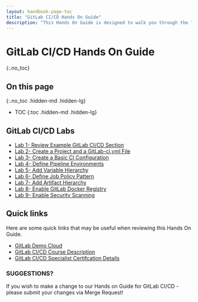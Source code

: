 ```yaml
---
layout: handbook-page-toc
title: "GitLab CI/CD Hands On Guide"
description: "This Hands On Guide is designed to walk you through the lab exercises used in the GitLab CI/CD course."
---
```

# GitLab CI/CD Hands On Guide
{:.no_toc}

## On this page
{:.no_toc .hidden-md .hidden-lg}

- TOC
{:toc .hidden-md .hidden-lg}

## GitLab CI/CD Labs
* [Lab 1- Review Example GitLab CI/CD Section](https://about.gitlab.com/handbook/customer-success/professional-services-engineering/education-services/gitlabcicdhandsonlab1.html)
* [Lab 2- Create a Project and a GitLab-ci.yml File](https://about.gitlab.com/handbook/customer-success/professional-services-engineering/education-services/gitlabcicdhandsonlab2.html)
* [Lab 3- Create a Basic CI Configuration](https://about.gitlab.com/handbook/customer-success/professional-services-engineering/education-services/gitlabcicdhandsonlab3.html)
* [Lab 4- Define Pipeline Environments](https://about.gitlab.com/handbook/customer-success/professional-services-engineering/education-services/gitlabcicdhandsonlab4.html)
* [Lab 5- Add Variable Hierarchy](https://about.gitlab.com/handbook/customer-success/professional-services-engineering/education-services/gitlabcicdhandsonlab5.html)
* [Lab 6- Define Job Policy Pattern](https://about.gitlab.com/handbook/customer-success/professional-services-engineering/education-services/gitlabcicdhandsonlab6.html)
* [Lab 7- Add Artifact Hierarchy](https://about.gitlab.com/handbook/customer-success/professional-services-engineering/education-services/gitlabcicdhandsonlab7.html)
* [Lab 8- Enable GitLab Docker Registry](https://about.gitlab.com/handbook/customer-success/professional-services-engineering/education-services/gitlabcicdhandsonlab8.html)
* [Lab 9- Enable Security Scanning](https://about.gitlab.com/handbook/customer-success/professional-services-engineering/education-services/gitlabcicdhandsonlab9.html)


## Quick links

Here are some quick links that may be useful when reviewing this Hands On Guide.

* [GitLab Demo Cloud](https://gitlabdemo.com/login)
* [GitLab CI/CD Course Description](https://about.gitlab.com/services/education/gitlab-ci/)
* [GitLab CI/CD Specialist Certifcation Details](https://about.gitlab.com/services/education/gitlab-cicd-specialist/)


### SUGGESTIONS?

If you wish to make a change to our Hands on Guide for GitLab CI/CD - please submit your changes via Merge Request!

